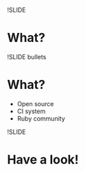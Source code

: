 !SLIDE
# What?

!SLIDE bullets
# What?
* Open source
* CI system
* Ruby community

!SLIDE
# Have a look!
